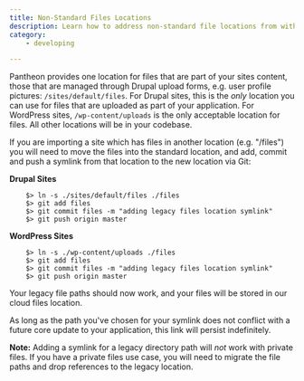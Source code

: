 ```yaml
---
title: Non-Standard Files Locations
description: Learn how to address non-standard file locations from within the Pantheon filesystem.
category:
    - developing

---
```


Pantheon provides one location for files that are part of your sites content, those that are managed through Drupal upload forms, e.g. user profile pictures: `/sites/default/files`. For Drupal sites, this is the _only_ location you can use for files that are uploaded as part of your application. For WordPress sites, `/wp-content/uploads` is the only acceptable location for files. All other locations will be in your codebase.

If you are importing a site which has files in another location (e.g. "/files") you will need to move the files into the standard location, and add, commit and push a symlink from that location to the new location via Git:  

**Drupal Sites**
```
    $> ln -s ./sites/default/files ./files
    $> git add files
    $> git commit files -m "adding legacy files location symlink"
    $> git push origin master
```
**WordPress Sites**
```
    $> ln -s ./wp-content/uploads ./files
    $> git add files
    $> git commit files -m "adding legacy files location symlink"
    $> git push origin master
```

Your legacy file paths should now work, and your files will be stored in our cloud files location.

As long as the path you've chosen for your symlink does not conflict with a future core update to your application, this link will persist indefinitely.

**Note:** Adding a symlink for a legacy directory path will _not_ work with private files. If you have a private files use case, you will need to migrate the file paths and drop references to the legacy location.
